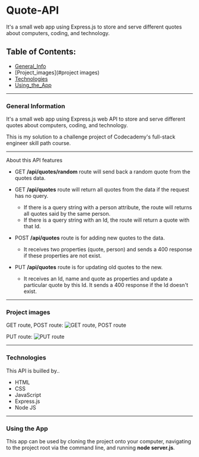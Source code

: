 # Quote-API

It's a small web app using Express.js to store and serve different quotes about computers, coding, and technology.

## Table of Contents:

- [General_Info](#general-information)
- [Project_images](#project images)
- [Technologies](#technologies)
- [Using_the_App](#using-the-app)

---

### General Information

It's a small web app using Express.js web API to store and serve different quotes about computers, coding, and technology.

This is my solution to a challenge project of Codecademy's full-stack engineer skill path course.

---

About this API features

- GET **/api/quotes/random** route will send back a random quote from the quotes data.
- GET **/api/quotes** route will return all quotes from the data if the request has no query.

  - If there is a query string with a person attribute, the route will returns all quotes said by the same person.
  - If there is a query string with an Id, the route will return a quote with that Id.

- POST **/api/quotes** route is for adding new quotes to the data.
  - It receives two properties (quote, person) and sends a 400 response if these properties are not exist.
- PUT **/api/quotes** route is for updating old quotes to the new.
  - It receives an Id, name and quote as properties and update a particular quote by this Id. It sends a 400 response if the Id doesn't exist.

---

### Project images

GET route, POST route:
![GET route, POST route](https://user-images.githubusercontent.com/64364271/151435417-13b8f01c-9055-4afa-96b3-d15713c95117.gif)

PUT route:
![PUT route](https://user-images.githubusercontent.com/64364271/151435752-a78f70ff-0ba2-43a8-9450-51a7eaf09a2a.gif)

---

### Technologies

This API is builled by..

- HTML
- CSS
- JavaScript
- Express.js
- Node JS

---

### Using the App

This app can be used by cloning the project onto your computer, navigating to the project root via the command line, and running **node server.js**.
